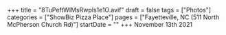 +++
title = "8TuPeftWIMsRwpls1e1O.avif"
draft = false
tags = ["Photos"]
categories = ["ShowBiz Pizza Place"]
pages = ["Fayetteville, NC (511 North McPherson Church Rd)"]
startDate = ""
+++
November 13th 2021

